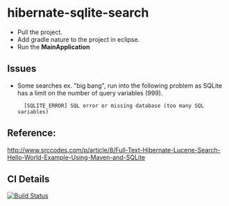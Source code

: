 # hibernate-sqlite-search
* Pull the project.
* Add gradle nature to the project in eclipse.
* Run the **MainApplication**

## Issues
* Some searches ex. "big bang", run into the following problem as SQLite has a limit on the number of query variables (999).

		[SQLITE_ERROR] SQL error or missing database (too many SQL variables)

## Reference:
http://www.srccodes.com/p/article/8/Full-Text-Hibernate-Lucene-Search-Hello-World-Example-Using-Maven-and-SQLite


## CI Details
[![Build Status][1]][2]

[1]: https://secure.travis-ci.org/SwaroopG/hibernate-sqlite-search.png
[2]: http://www.travis-ci.org/SwaroopG/hibernate-sqlite-search
